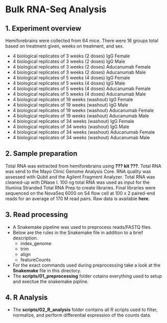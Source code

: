 # Bulk RNA-Seq Analysis
## 1. Experiment overview
Hemiforebrains were collected from 64 mice. There were 16 groups total based on treatment given, weeks on treatment, and sex.
- 4 biological replicates of 3 weeks (2 doses) IgG Female
- 4 biological replicates of 3 weeks (2 doses) IgG Male
- 4 biological replicates of 3 weeks (2 doses) Aducanumab Female
- 4 biological replicates of 3 weeks (2 doses) Aducanumab Male
- 4 biological replicates of 5 weeks (4 doses) IgG Female
- 4 biological replicates of 5 weeks (4 doses) IgG Male
- 4 biological replicates of 5 weeks (4 doses) Aducanumab Female
- 4 biological replicates of 5 weeks (4 doses) Aducanumab Male
- 4 biological replicates of 19 weeks (washout) IgG Female
- 4 biological replicates of 19 weeks (washout) IgG Male
- 4 biological replicates of 19 weeks (washout) Aducanumab Female
- 4 biological replicates of 19 weeks (washout) Aducanumab Male
- 4 biological replicates of 34 weeks (washout) IgG Female
- 4 biological replicates of 34 weeks (washout) IgG Male
- 4 biological replicates of 34 weeks (washout) Aducanumab Female
- 4 biological replicates of 34 weeks (washout) Aducanumab Male
## 2. Sample preparation
Total RNA was extracted from hemiforebrains using **??? kit ???**. Total RNA was send to the Mayo Clinic Genome Analysis Core. RNA quality was assessed with Qubit and the Agilent Fragment Analyzer. Total RNA was cleaned-up with DNase I. 100 ng total RNA was used as input for the Illumina Stranded Total RNA Prep to create libraries. Final libraries were sequenced on the NovaSeq 6000 on S4 flow cell at 100 x 2 paired-end reads for an average of 170 M read pairs. Raw data is available **here**.
## 3. Read processing
- A Snakemake pipeline was used to preprocess reads/FASTQ files.
- Below are the rules in the Snakemake file in addition to a brief description.
  - index_genome
  - trim
  - align
  - featureCounts
- For the exact commands used during preprocessing take a look at the **Snakemake** file in this directory. 
- The **scripts/01_preprocessing** folder cotains everything used to setup and exectue the snakemake pipline.
## 4. R Analysis
- The **scripts/02_R_analysis** folder contains all R scripts used to filter, normalize, and perform differential expression of the counts data.
